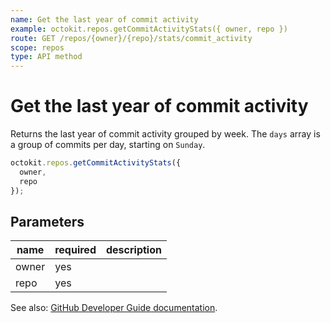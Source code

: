 ```yaml
---
name: Get the last year of commit activity
example: octokit.repos.getCommitActivityStats({ owner, repo })
route: GET /repos/{owner}/{repo}/stats/commit_activity
scope: repos
type: API method
---
```


# Get the last year of commit activity

Returns the last year of commit activity grouped by week. The `days` array is a group of commits per day, starting on `Sunday`.

```js
octokit.repos.getCommitActivityStats({
  owner,
  repo
});
```

## Parameters

<table>
  <thead>
    <tr>
      <th>name</th>
      <th>required</th>
      <th>description</th>
    </tr>
  </thead>
  <tbody>
    <tr><td>owner</td><td>yes</td><td>

</td></tr>
<tr><td>repo</td><td>yes</td><td>

</td></tr>
  </tbody>
</table>

See also: [GitHub Developer Guide documentation](https://docs.github.com/rest/reference/repos#get-the-last-year-of-commit-activity).

